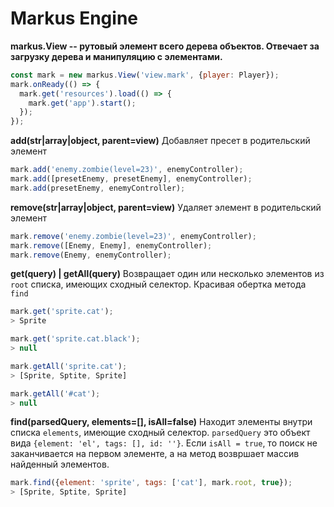 # Markus Engine
**markus.View -- рутовый элемент всего дерева объектов. Отвечает за загрузку дерева и манипуляцию с элементами.**

```js
const mark = new markus.View('view.mark', {player: Player});
mark.onReady(() => {
  mark.get('resources').load(() => {
    mark.get('app').start();
  });
});
```

**add(str|array|object, parent=view)** Добавляет пресет в родительский элемент
```js
mark.add('enemy.zombie(level=23)', enemyController);
mark.add([presetEnemy, presetEnemy], enemyController);
mark.add(presetEnemy, enemyController);
```

**remove(str|array|object, parent=view)** Удаляет элемент в родительский элемент
```js
mark.remove('enemy.zombie(level=23)', enemyController);
mark.remove([Enemy, Enemy], enemyController);
mark.remove(Enemy, enemyController);
```

**get(query) | getAll(query)** Возвращает один или несколько элементов из `root` списка, имеющих сходный селектор. Красивая обертка метода `find`
```js
mark.get('sprite.cat');
> Sprite

mark.get('sprite.cat.black');
> null

mark.getAll('sprite.cat');
> [Sprite, Sptite, Sprite]

mark.getAll('#cat');
> null
```

**find(parsedQuery, elements=[], isAll=false)** Находит элементы внутри списка `elements`, имеющие сходный селектор. `parsedQuery` это объект вида `{element: 'el', tags: [], id: ''}`. Если `isAll = true`, то поиск не заканчивается на первом элементе, а на метод возвршает массив найденный элементов.
```js
mark.find({element: 'sprite', tags: ['cat'], mark.root, true});
> [Sprite, Sptite, Sprite]
```
